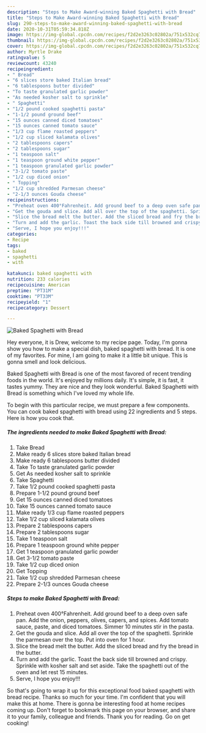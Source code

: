 ```yaml
---
description: "Steps to Make Award-winning Baked Spaghetti with Bread"
title: "Steps to Make Award-winning Baked Spaghetti with Bread"
slug: 290-steps-to-make-award-winning-baked-spaghetti-with-bread
date: 2020-10-31T05:59:34.818Z
image: https://img-global.cpcdn.com/recipes/f2d2e3263c02802a/751x532cq70/baked-spaghetti-with-bread-recipe-main-photo.jpg
thumbnail: https://img-global.cpcdn.com/recipes/f2d2e3263c02802a/751x532cq70/baked-spaghetti-with-bread-recipe-main-photo.jpg
cover: https://img-global.cpcdn.com/recipes/f2d2e3263c02802a/751x532cq70/baked-spaghetti-with-bread-recipe-main-photo.jpg
author: Myrtle Drake
ratingvalue: 5
reviewcount: 43240
recipeingredient:
- " Bread"
- "6 slices store baked Italian bread"
- "6 tablespoons butter divided"
- "To taste granulated garlic powder"
- "As needed kosher salt to sprinkle"
- " Spaghetti"
- "1/2 pound cooked spaghetti pasta"
- "1-1/2 pound ground beef"
- "15 ounces canned diced tomatoes"
- "15 ounces canned tomato sauce"
- "1/3 cup flame roasted peppers"
- "1/2 cup sliced kalamata olives"
- "2 tablespoons capers"
- "2 tablespoons sugar"
- "1 teaspoon salt"
- "1 teaspoon ground white pepper"
- "1 teaspoon granulated garlic powder"
- "3-1/2 tomato paste"
- "1/2 cup diced onion"
- " Topping"
- "1/2 cup shredded Parmesan cheese"
- "2-1/3 ounces Gouda cheese"
recipeinstructions:
- "Preheat oven 400°Fahrenheit. Add ground beef to a deep oven safe pan. Add the onion, peppers, olives, capers, and spices. Add tomato sauce, paste, and diced tomatoes. Simmer 10 minutes stir in the pasta."
- "Get the gouda and slice. Add all over the top of the spaghetti. Sprinkle the parmesan over the top. Put into oven for 1 hour."
- "Slice the bread melt the butter. Add the sliced bread and fry the bread in the butter."
- "Turn and add the garlic. Toast the back side till browned and crispy. Sprinkle with kosher salt and set aside. Take the spaghetti out of the oven and let rest 15 minutes."
- "Serve, I hope you enjoy!!!"
categories:
- Recipe
tags:
- baked
- spaghetti
- with

katakunci: baked spaghetti with 
nutrition: 233 calories
recipecuisine: American
preptime: "PT31M"
cooktime: "PT33M"
recipeyield: "1"
recipecategory: Dessert

---
```



![Baked Spaghetti with Bread](https://img-global.cpcdn.com/recipes/f2d2e3263c02802a/751x532cq70/baked-spaghetti-with-bread-recipe-main-photo.jpg)

Hey everyone, it is Drew, welcome to my recipe page. Today, I'm gonna show you how to make a special dish, baked spaghetti with bread. It is one of my favorites. For mine, I am going to make it a little bit unique. This is gonna smell and look delicious.



Baked Spaghetti with Bread is one of the most favored of recent trending foods in the world. It's enjoyed by millions daily. It's simple, it is fast, it tastes yummy. They are nice and they look wonderful. Baked Spaghetti with Bread is something which I've loved my whole life.


To begin with this particular recipe, we must prepare a few components. You can cook baked spaghetti with bread using 22 ingredients and 5 steps. Here is how you cook that.

<!--inarticleads1-->

##### The ingredients needed to make Baked Spaghetti with Bread:

1. Take  Bread
1. Make ready 6 slices store baked Italian bread
1. Make ready 6 tablespoons butter divided
1. Take To taste granulated garlic powder
1. Get As needed kosher salt to sprinkle
1. Take  Spaghetti
1. Take 1/2 pound cooked spaghetti pasta
1. Prepare 1-1/2 pound ground beef
1. Get 15 ounces canned diced tomatoes
1. Take 15 ounces canned tomato sauce
1. Make ready 1/3 cup flame roasted peppers
1. Take 1/2 cup sliced kalamata olives
1. Prepare 2 tablespoons capers
1. Prepare 2 tablespoons sugar
1. Take 1 teaspoon salt
1. Prepare 1 teaspoon ground white pepper
1. Get 1 teaspoon granulated garlic powder
1. Get 3-1/2 tomato paste
1. Take 1/2 cup diced onion
1. Get  Topping
1. Take 1/2 cup shredded Parmesan cheese
1. Prepare 2-1/3 ounces Gouda cheese




<!--inarticleads2-->

##### Steps to make Baked Spaghetti with Bread:

1. Preheat oven 400°Fahrenheit. Add ground beef to a deep oven safe pan. Add the onion, peppers, olives, capers, and spices. Add tomato sauce, paste, and diced tomatoes. Simmer 10 minutes stir in the pasta.
1. Get the gouda and slice. Add all over the top of the spaghetti. Sprinkle the parmesan over the top. Put into oven for 1 hour.
1. Slice the bread melt the butter. Add the sliced bread and fry the bread in the butter.
1. Turn and add the garlic. Toast the back side till browned and crispy. Sprinkle with kosher salt and set aside. Take the spaghetti out of the oven and let rest 15 minutes.
1. Serve, I hope you enjoy!!!




So that's going to wrap it up for this exceptional food baked spaghetti with bread recipe. Thanks so much for your time. I'm confident that you will make this at home. There is gonna be interesting food at home recipes coming up. Don't forget to bookmark this page on your browser, and share it to your family, colleague and friends. Thank you for reading. Go on get cooking!
